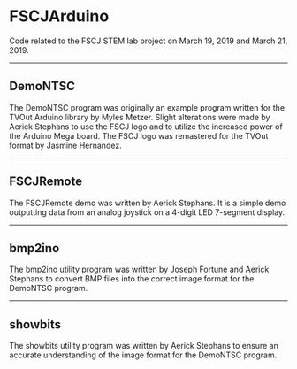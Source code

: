 # FSCJArduino
Code related to the FSCJ STEM lab project on March 19, 2019 and March 21, 2019.

---------
DemoNTSC
---------

The DemoNTSC program was originally an example program written for the TVOut Arduino library by Myles Metzer. Slight alterations were made by Aerick Stephans to use the
FSCJ logo and to utilize the increased power of the Arduino Mega board. The FSCJ logo was remastered for the TVOut format by Jasmine Hernandez.

-----------
FSCJRemote
-----------

The FSCJRemote demo was written by Aerick Stephans. It is a simple demo outputting data from an analog joystick on a 4-digit LED 7-segment display.

--------
bmp2ino
--------

The bmp2ino utility program was written by Joseph Fortune and Aerick Stephans to convert BMP files into the correct image format for the DemoNTSC program.

---------
showbits
---------

The showbits utility program was written by Aerick Stephans to ensure an accurate understanding of the image format for the DemoNTSC program.
